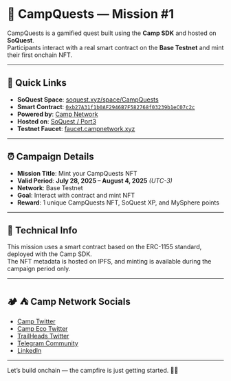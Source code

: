 # 🎯 CampQuests — Mission #1

CampQuests is a gamified quest built using the **Camp SDK** and hosted on **SoQuest**.  
Participants interact with a real smart contract on the **Base Testnet** and mint their first onchain NFT.

---

## 🧠 Quick Links

- **SoQuest Space**: [soquest.xyz/space/CampQuests](https://soquest.xyz/space/CampQuests)  
- **Smart Contract**: [`0xb27A31f1b0AF2946B7F582768f03239b1eC07c2c`](https://basescan.org/address/0xb27A31f1b0AF2946B7F582768f03239b1eC07c2c)  
- **Powered by**: [Camp Network](https://www.campnetwork.xyz)  
- **Hosted on**: [SoQuest / Port3](https://soquest.xyz)  
- **Testnet Faucet**: [faucet.campnetwork.xyz](https://faucet.campnetwork.xyz)

---

## ⏰ Campaign Details

- **Mission Title**: Mint your CampQuests NFT  
- **Valid Period**: **July 28, 2025 – August 4, 2025** *(UTC-3)*  
- **Network**: Base Testnet  
- **Goal**: Interact with contract and mint NFT  
- **Reward**: 1 unique CampQuests NFT, SoQuest XP, and MySphere points  

---

## 🧪 Technical Info

This mission uses a smart contract based on the ERC-1155 standard, deployed with the Camp SDK.  
The NFT metadata is hosted on IPFS, and minting is available during the campaign period only.

---

## 🏕️ :tent: Camp Network Socials

- [Camp Twitter](https://x.com/campnetworkxyz)  
- [Camp Eco Twitter](https://x.com/campnetworkeco)  
- [TrailHeads Twitter](https://x.com/CampTrailHeads)  
- [Telegram Community](https://t.me/CampNetworkCommunity)  
- [LinkedIn](https://linkedin.com/company/campnetwork)

---

Let’s build onchain — the campfire is just getting started. 🧱🔥
